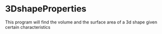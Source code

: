 # 3DshapeProperties
This program will find the volume and the surface area of a 3d shape given certain characteristics
